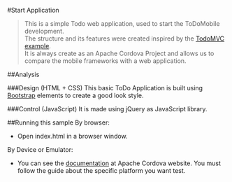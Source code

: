 #Start Application
>This is a simple Todo web application, used to start the ToDoMobile development.  
The structure and its features were created inspired by the [TodoMVC example](http://todomvc.com/).  
It is always create as an Apache Cordova Project and allows us to compare the mobile frameworks with a web application.  


##Analysis

###Design (HTML + CSS)
This basic ToDo Application is built using [Bootstrap](http://getbootstrap.com/) elements to create a good look style.

###Control (JavaScript)
It is made using jQuery as JavaScript library.

##Running this sample
By browser: 

  * Open index.html in a browser window.
  
By Device or Emulator:

  * You can see the [documentation](http://cordova.apache.org/docs/en/4.0.0/guide_platforms_index.md.html#Platform%20Guides) at Apache Cordova website. You must follow the guide about the specific platform you want test.